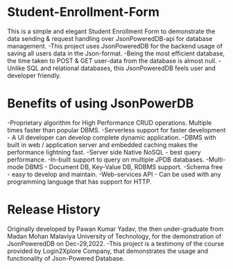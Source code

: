 # Student-Enrollment-Form
This is a simple and elegant Student Enrollment Form   to demonstrate the data sending & request handling over JsonPoweredDB-api for database management.
-This project uses JsonPoweredDB for the backend usage of saving all users data in the Json-format.
-Being the most efficient database, the time taken to POST & GET user-data from the database is almost null.
-Unlike SQL and relational databases, this JsonPoweredDB feels user and developer friendly.

# Benefits of using JsonPowerDB
-Proprietary algorithm for High Performance CRUD operations. Multiple times faster than popular DBMS.
-Serverless support for faster development - A UI developer can develop complete dynamic application.
-DBMS with built in web / application server and embedded caching makes the performance lightning fast.
-Server side Native NoSQL - best query performance.
-In-built support to query on multiple JPDB databases.
-Multi-mode DBMS - Document DB, Key-Value DB, RDBMS support.
-Schema free - easy to develop and maintain.
-Web-services API - Can be used with any programming language that has support for HTTP.

# Release History
Originally developed by Pawan Kumar Yadav, the then under-graduate from Madan Mohan Malaviya University of Technology, for the demonstration of JsonPoweredDB on Dec-29,2022. -This project is a testimony of the course provided by Login2Xplore Company, that demonstrates the usage and functionality of Json-Powered Database.
